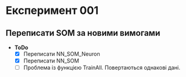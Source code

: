 # Експеримент 001
## Переписати SOM за новими вимогами

* **ToDo**
  - [x] Переписати NN_SOM_Neuron
  - [x] Переписати NN_SOM
  - [ ] Проблема із функцією TrainAll. Повертаються однакові дані.
